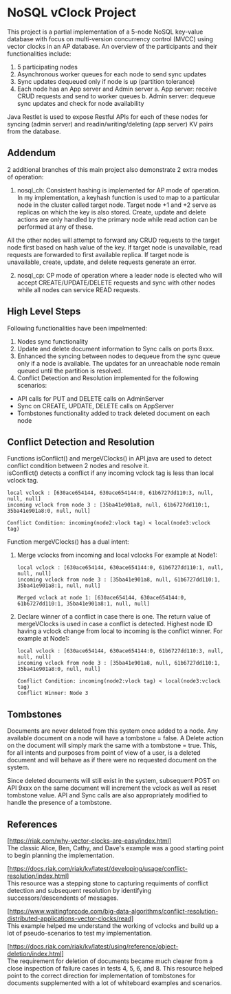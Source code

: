 # NoSQL vClock Project

This project is a partial implementation of a 5-node NoSQL key-value database with focus on multi-version concurrency control (MVCC) using vector clocks in an AP database. An overview of the participants and their functionalities include: 
1. 5 participating nodes
2. Asynchronous worker queues for each node to send sync updates
3. Sync updates dequeued only if node is up (partition tolerance) 
5. Each node has an App server and Admin server
   a. App server: receive CRUD requests and send to worker queues
   b. Admin server: dequeue sync updates and check for node availability
	
Java Restlet is used to expose Restful APIs for each of these nodes for syncing (admin server) and readin/writing/deleting (app server) KV pairs from the database.

## Addendum 
2 additional branches of this main project also demonstrate 2 extra modes of operation:
1. nosql_ch: Consistent hashing is implemented for AP mode of operation. In my implementation, a keyhash function is used to map to a particular node in the cluster called target node. Target node +1 and +2 serve as replicas on which the key is also stored. Create, update and delete actions are only handled by the primary node while read action can be performed at any of these.

All the other nodes will attempt to forward any CRUD requests to the target node first based on hash value of the key. If target node is unavailable, read requests are forwarded to first available replica. If target node is unavailable, create, update, and delete requests generate an error.

2. nosql_cp: CP mode of operation where a leader node is elected who will accept CREATE/UPDATE/DELETE requests and sync with other nodes while all nodes can service READ requests.

## High Level Steps
Following functionalities have been impelmented:

1. Nodes sync functionality
2. Update and delete document information to Sync calls on ports 8xxx.
3. Enhanced the syncing between nodes to dequeue from the sync queue only if a node is available. The updates for an unreachable node remain queued until the partition is resolved.
4. Conflict Detection and Resolution implemented for the following scenarios:
  * API calls for PUT and DELETE calls on AdminServer
  * Sync on CREATE, UPDATE, DELETE calls on AppServer
  * Tombstones functionality added to track deleted document on each node


## Conflict Detection and Resolution
Functions isConflict() and mergeVClocks() in API.java are used to detect conflict condition between 2 nodes and resolve it. </br> 
isConflict() detects a conflict if any incoming vclock tag is less than local vclock tag. </br>
```
local vclock : [630ace654144, 630ace654144:0, 61b6727dd110:3, null, null, null]
incoming vclock from node 3 : [35ba41e901a8, null, 61b6727dd110:1, 35ba41e901a8:0, null, null]

Conflict Condition: incoming(node2:vlock tag) < local(node3:vclock tag)
```


Function mergeVClocks() has a dual intent:
1. Merge vclocks from incoming and local vclocks 
   For example at Node1:
   ```
   local vclock : [630ace654144, 630ace654144:0, 61b6727dd110:1, null, null, null]
   incoming vclock from node 3 : [35ba41e901a8, null, 61b6727dd110:1, 35ba41e901a8:1, null, null]
   
   Merged vclock at node 1: [630ace654144, 630ace654144:0, 61b6727dd110:1, 35ba41e901a8:1, null, null]
   ```
   
2. Declare winner of a conflict in case there is one. The return value of mergeVClocks is used in case a conflict is detected. Highest node ID having a vclock change from local to incoming is the conflict winner.
   For example at Node1:
   ```
   local vclock : [630ace654144, 630ace654144:0, 61b6727dd110:3, null, null, null]
   incoming vclock from node 3 : [35ba41e901a8, null, 61b6727dd110:1, 35ba41e901a8:0, null, null]

   Conflict Condition: incoming(node2:vlock tag) < local(node3:vclock tag)
   Conflict Winner: Node 3
   ```
  
## Tombstones
Documents are never deleted from this system once added to a node. Any available document on a node will have a tombstone = false. A Delete action on the document will simply mark the same with a tombstone = true. This, for all intents and purposes from point of view of a user, is a deleted document and will behave as if there were no requested document on the system.

Since deleted documents will still exist in the system, subsequent POST on API 9xxx on the same document will increment the vclock as well as reset tombstone value. API and Sync calls are also appropriately modified to handle the presence of a tombstone.

## References

[https://riak.com/why-vector-clocks-are-easy/index.html] </br>
The classic Alice, Ben, Cathy, and Dave's example was a good starting point to begin planning the implementation.

[https://docs.riak.com/riak/kv/latest/developing/usage/conflict-resolution/index.html] </br>
This resource was a stepping stone to capturing requiments of conflict detection and subsequent resolution by identifying successors/descendents of messages.

[https://www.waitingforcode.com/big-data-algorithms/conflict-resolution-distributed-applications-vector-clocks/read] </br>
This example helped me understand the working of vclocks and build up a lot of pseudo-scenarios to test my implementation.

[https://docs.riak.com/riak/kv/latest/using/reference/object-deletion/index.html] </br>
The requirement for deletion of documents became much clearer from a close inspection of failure cases in tests 4, 5, 6, and 8. This resource helped point to the correct direction for implementation of tombstones for documents supplemented with a lot of whiteboard examples and scenarios.



